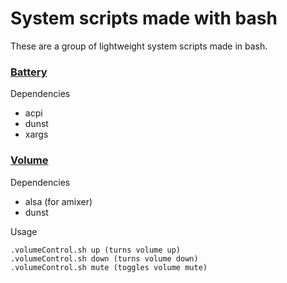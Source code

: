 # System scripts made with bash

These are a group of lightweight system scripts made in bash.

### [Battery](https://github.com/JamieBurridge/system-scripts/tree/main/battery)
Dependencies
- acpi
- dunst
- xargs


### [Volume](https://github.com/JamieBurridge/system-scripts/tree/main/volume)
Dependencies
- alsa (for amixer)
- dunst

Usage
```
.volumeControl.sh up (turns volume up)
.volumeControl.sh down (turns volume down)
.volumeControl.sh mute (toggles volume mute)
```
